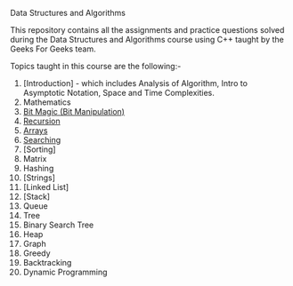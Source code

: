 Data Structures and Algorithms 

This repository contains all the assignments and practice questions solved during the Data Structures and Algorithms course using C++ taught by the Geeks For Geeks team.

Topics taught in this course are the following:-

1) [Introduction] - which includes Analysis of Algorithm, Intro to Asymptotic Notation, Space and Time Complexities.
2) Mathematics
3) [Bit Magic (Bit Manipulation)](https://github.com/jainbhupesh533/Geek-for-Geeks-DSA/tree/master/Binary)
4) [Recursion](https://github.com/jainbhupesh533/Geek-for-Geeks-DSA/tree/master/Recursion)
5) [Arrays](https://github.com/jainbhupesh533/Geek-for-Geeks-DSA/tree/master/Arrays)
6) [Searching](https://github.com/jainbhupesh533/Geek-for-Geeks-DSA/tree/master/Searching)
7) [Sorting]
8) Matrix
9) Hashing
10) [Strings]
11) [Linked List]
12) [Stack]
13) Queue
14) Tree
15) Binary Search Tree
16) Heap
17) Graph
18) Greedy
19) Backtracking
20) Dynamic Programming
